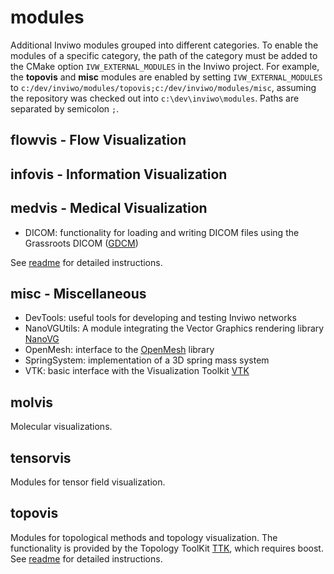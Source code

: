 # modules

Additional Inviwo modules grouped into different categories. To enable the modules of a specific category, the path of the category must be added to the CMake option `IVW_EXTERNAL_MODULES` in the Inviwo project. For example, the **topovis** and **misc** modules are enabled by setting `IVW_EXTERNAL_MODULES` to `c:/dev/inviwo/modules/topovis;c:/dev/inviwo/modules/misc`, assuming the repository was checked out into `c:\dev\inviwo\modules`. Paths are separated by semicolon `;`.

## flowvis - Flow Visualization
## infovis - Information Visualization
## medvis - Medical Visualization

* DICOM: functionality for loading and writing DICOM files using the Grassroots DICOM ([GDCM](https://sourceforge.net/projects/gdcm/))

See [readme](medvis/readme.md) for detailed instructions.

## misc - Miscellaneous

* DevTools: useful tools for developing and testing Inviwo networks
* NanoVGUtils: A module integrating the Vector Graphics rendering library [NanoVG](https://github.com/memononen/nanovg)
* OpenMesh: interface to the [OpenMesh](https://www.openmesh.org) library
* SpringSystem: implementation of a 3D spring mass system
* VTK: basic interface with the Visualization Toolkit [VTK](https://vtk.org)

## molvis
Molecular visualizations.

## tensorvis
Modules for tensor field visualization. 

## topovis 
Modules for topological methods and topology visualization. The functionality is provided by the Topology ToolKit [TTK](https://topology-tool-kit.github.io/), which requires boost. See [readme](topovis/readme.md) for detailed instructions.
